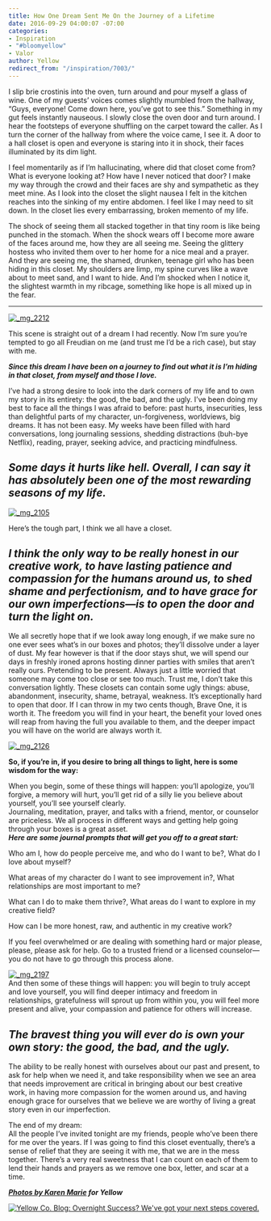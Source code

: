 ```yaml
---
title: How One Dream Sent Me On the Journey of a Lifetime
date: 2016-09-29 04:00:07 -07:00
categories:
- Inspiration
- "#bloomyellow"
- Valor
author: Yellow
redirect_from: "/inspiration/7003/"
---
```


I slip brie crostinis into the oven, turn around and pour myself a glass of wine. One of my guests’ voices comes slightly mumbled from the hallway, “Guys, everyone! Come down here, you’ve got to see this.” Something in my gut feels instantly nauseous. I slowly close the oven door and turn around. I hear the footsteps of everyone shuffling on the carpet toward the caller. As I turn the corner of the hallway from where the voice came, I see it. A door to a hall closet is open and everyone is staring into it in shock, their faces illuminated by its dim light.

I feel momentarily as if I’m hallucinating, where did that closet come from? What is everyone looking at? How have I never noticed that door? I make my way through the crowd and their faces are shy and sympathetic as they meet mine. As I look into the closet the slight nausea I felt in the kitchen reaches into the sinking of my entire abdomen. I feel like I may need to sit down. In the closet lies every embarrassing, broken memento of my life.

The shock of seeing them all stacked together in that tiny room is like being punched in the stomach. When the shock wears off I become more aware of the faces around me, how they are all seeing me. Seeing the glittery hostess who invited them over to her home for a nice meal and a prayer. And they are seeing me, the shamed, drunken, teenage girl who has been hiding in this closet. My shoulders are limp, my spine curves like a wave about to meet sand, and I want to hide. And I’m shocked when I notice it, the slightest warmth in my ribcage, something like hope is all mixed up in the fear.  
***

[![_mg_2212](https://yellow-blog-images.imgix.net/2016/09/MG_2212.jpg)](https://yellow-blog-images.imgix.net/2016/09/MG_2212.jpg)

This scene is straight out of a dream I had recently. Now I’m sure you’re tempted to go all Freudian on me (and trust me I’d be a rich case), but stay with me.

_**Since this dream I have been on a journey to find out what it is I’m hiding in that closet, from myself and those I love.**_

I’ve had a strong desire to look into the dark corners of my life and to own my story in its entirety: the good, the bad, and the ugly. I’ve been doing my best to face all the things I was afraid to before: past hurts, insecurities, less than delightful parts of my character, un-forgiveness, worldviews, big dreams. It has not been easy. My weeks have been filled with hard conversations, long journaling sessions, shedding distractions (buh-bye Netflix), reading, prayer, seeking advice, and practicing mindfulness.

## _**Some days it hurts like hell. Overall, I can say it has absolutely been one of the most rewarding seasons of my life.**_

[![_mg_2105](https://yellow-blog-images.imgix.net/2016/09/MG_2105.jpg)](https://yellow-blog-images.imgix.net/2016/09/MG_2105.jpg)

Here’s the tough part, I think we all have a closet.

## _I think the only way to be really honest in our creative work, to have lasting patience and compassion for the humans around us, to shed shame and perfectionism, and to have grace for our own imperfections—is to open the door and turn the light on._

We all secretly hope that if we look away long enough, if we make sure no one ever sees what’s in our boxes and photos; they’ll dissolve under a layer of dust. My fear however is that if the door stays shut, we will spend our days in freshly ironed aprons hosting dinner parties with smiles that aren’t really ours. Pretending to be present. Always just a little worried that someone may come too close or see too much. Trust me, I don’t take this conversation lightly. These closets can contain some ugly things: abuse, abandonment, insecurity, shame, betrayal, weakness. It’s exceptionally hard to open that door. If I can throw in my two cents though, Brave One, it is worth it. The freedom you will find in your heart, the benefit your loved ones will reap from having the full you available to them, and the deeper impact you will have on the world are always worth it.

[![_mg_2126](https://yellow-blog-images.imgix.net/2016/09/MG_2126.jpg)](https://yellow-blog-images.imgix.net/2016/09/MG_2126.jpg)

**So, if you’re in, if you desire to bring all things to light, here is some wisdom for the way:**

When you begin, some of these things will happen: you’ll apologize, you’ll forgive, a memory will hurt, you’ll get rid of a silly lie you believe about yourself, you’ll see yourself clearly.  
Journaling, meditation, prayer, and talks with a friend, mentor, or counselor are priceless. We all process in different ways and getting help going through your boxes is a great asset.  
_**Here are some journal prompts that will get you off to a great start:**_

Who am I, how do people perceive me, and who do I want to be?, What do I love about myself?

What areas of my character do I want to see improvement in?, What relationships are most important to me?

What can I do to make them thrive?, What areas do I want to explore in my creative field?

How can I be more honest, raw, and authentic in my creative work?

If you feel overwhelmed or are dealing with something hard or major please, please, please ask for help. Go to a trusted friend or a licensed counselor—you do not have to go through this process alone.

[![_mg_2197](https://yellow-blog-images.imgix.net/2016/09/MG_2197.jpg)](https://yellow-blog-images.imgix.net/2016/09/MG_2197.jpg)  
And then some of these things will happen: you will begin to truly accept and love yourself, you will find deeper intimacy and freedom in relationships, gratefulness will sprout up from within you, you will feel more present and alive, your compassion and patience for others will increase.

## _The bravest thing you will ever do is own your own story: the good, the bad, and the ugly._

The ability to be really honest with ourselves about our past and present, to ask for help when we need it, and take responsibility when we see an area that needs improvement are critical in bringing about our best creative work, in having more compassion for the women around us, and having enough grace for ourselves that we believe we are worthy of living a great story even in our imperfection.

The end of my dream:  
All the people I’ve invited tonight are my friends, people who’ve been there for me over the years. If I was going to find this closet eventually, there’s a sense of relief that they are seeing it with me, that we are in the mess together. There’s a very real sweetness that I can count on each of them to lend their hands and prayers as we remove one box, letter, and scar at a time.

_**[Photos by Karen Marie](http://karenmarieco.com/) for Yellow**_

[![Yellow Co. Blog: Overnight Success? We've got your next steps covered.](https://yellow-blog-images.imgix.net/2016/01/NATALIESKIETH.jpg)](http://www.natalieskeith.com/)
